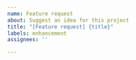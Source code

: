 ```yaml
---
name: Feature request
about: Suggest an idea for this project
title: "[Feature request] {title}"
labels: enhancement
assignees: ''

---
```



